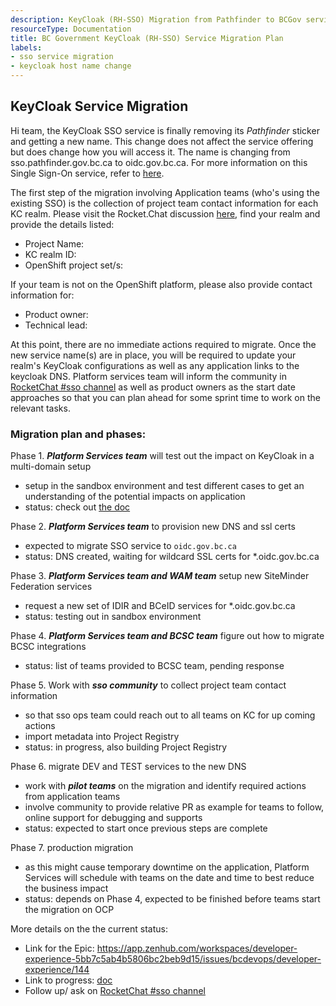 ```yaml
---
description: KeyCloak (RH-SSO) Migration from Pathfinder to BCGov service
resourceType: Documentation
title: BC Government KeyCloak (RH-SSO) Service Migration Plan
labels:
- sso service migration
- keycloak host name change
---
```


## KeyCloak Service Migration

Hi team, the KeyCloak SSO service is finally removing its *Pathfinder* sticker and getting a new name.  This change does not affect the service offering but does change how you will access it.  The name is changing from sso.pathfinder.gov.bc.ca to oidc.gov.bc.ca.  For more information on this Single Sign-On service, refer to [here](https://developer.gov.bc.ca/BC-Government-SSO-Service-Definition).

The first step of the migration involving Application teams (who's using the existing SSO) is the collection of project team contact information for each KC realm.  Please visit the Rocket.Chat discussion [here](https://chat.pathfinder.gov.bc.ca/channel/sso-migration), find your realm and provide the details listed:
- Project Name: 
- KC realm ID: 
- OpenShift project set/s: 

If your team is not on the OpenShift platform, please also provide contact information for:
- Product owner: 
- Technical lead: 

At this point, there are no immediate actions required to migrate. Once the new service name(s) are in place, you will be required to update your realm's KeyCloak configurations as well as any application links to the keycloak DNS. Platform services team will inform the community in [RocketChat #sso channel](https://chat.pathfinder.gov.bc.ca/channel/sso) as well as product owners as the start date approaches so that you can plan ahead for some sprint time to work on the relevant tasks.

### Migration plan and phases:
Phase 1. ***Platform Services team*** will test out the impact on KeyCloak in a multi-domain setup
- setup in the sandbox environment and test different cases to get an understanding of the potential impacts on application
- status: check out [the doc](./kc-admin.md)

Phase 2. ***Platform Services team*** to provision new DNS and ssl certs
- expected to migrate SSO service to `oidc.gov.bc.ca`
- status: DNS created, waiting for wildcard SSL certs for *.oidc.gov.bc.ca

Phase 3. ***Platform Services team and WAM team*** setup new SiteMinder Federation services 
- request a new set of IDIR and BCeID services for *.oidc.gov.bc.ca
- status: testing out in sandbox environment

Phase 4. ***Platform Services team and BCSC team*** figure out how to migrate BCSC integrations
- status: list of teams provided to BCSC team, pending response

Phase 5. Work with ***sso community*** to collect project team contact information
- so that sso ops team could reach out to all teams on KC for up coming actions
- import metadata into Project Registry
- status: in progress, also building Project Registry

Phase 6. migrate DEV and TEST services to the new DNS
- work with ***pilot teams*** on the migration and identify required actions from application teams
- involve community to provide relative PR as example for teams to follow, online support for debugging and supports
- status: expected to start once previous steps are complete

Phase 7. production migration
- as this might cause temporary downtime on the application, Platform Services will schedule with teams on the date and time to best reduce the business impact
- status: depends on Phase 4, expected to be finished before teams start the migration on OCP



More details on the the current status:
- Link for the Epic: https://app.zenhub.com/workspaces/developer-experience-5bb7c5ab4b5806bc2beb9d15/issues/bcdevops/developer-experience/144
- Link to progress: [doc](./kc-admin.md)
- Follow up/ ask on [RocketChat #sso channel](https://chat.pathfinder.gov.bc.ca/channel/sso)
